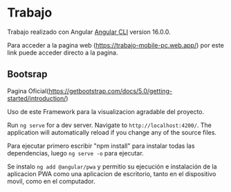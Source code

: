 # Trabajo
Trabajo realizado con Angular [Angular CLI](https://github.com/angular/angular-cli) version 16.0.0.

Para acceder a la pagina web (https://trabajo-mobile-pc.web.app/) por este link puede acceder directo a la pagina.

## Bootsrap
Pagina Oficial(https://getbootstrap.com/docs/5.0/getting-started/introduction/)

Uso de este Framework para la visualizacion agradable del proyecto.

Run `ng serve` for a dev server. Navigate to `http://localhost:4200/`. The application will automatically reload if you change any of the source files.

Para ejecutar primero escribir "npm install" para instalar todas las dependencias, luego `ng serve -o` para ejecutar.

Se instalo `ng add @angular/pwa` y permitio su ejecución e instalación de la aplicacion PWA como una aplicacion de escritorio, tanto en el dispositivo movil, como en el computador.

